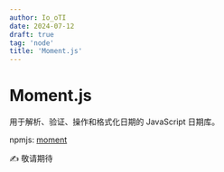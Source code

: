 ```yaml
---
author: Io_oTI
date: 2024-07-12
draft: true
tag: 'node'
title: 'Moment.js'
---
```


# Moment.js

用于解析、验证、操作和格式化日期的 JavaScript 日期库。

npmjs: [moment](https://www.npmjs.com/package/moment)

✍ 敬请期待
